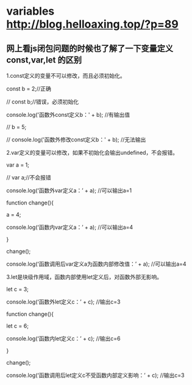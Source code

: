 # variables http://blog.helloaxing.top/?p=89

<h2>网上看js闭包问题的时候也了解了一下变量定义 const,var,let 的区别</h2>

1.const定义的变量不可以修改，而且必须初始化。

const b = 2;//正确 

// const b;//错误，必须初始化  

console.log('函数外const定义b：' + b);  //有输出值 

// b = 5; 

// console.log('函数外修改const定义b：' + b);  //无法输出

2.var定义的变量可以修改，如果不初始化会输出undefined，不会报错。

var a = 1;

// var a;//不会报错

console.log(‘函数外var定义a：’ + a);  //可以输出a=1

function change(){

a = 4;

console.log(‘函数内var定义a：’ + a);  //可以输出a=4

}

change();

console.log(‘函数调用后var定义a为函数内部修改值：’ + a);  //可以输出a=4

3.let是块级作用域，函数内部使用let定义后，对函数外部无影响。

let c = 3;

console.log(‘函数外let定义c：’ + c);  //输出c=3

function change(){

let c = 6;

console.log(‘函数内let定义c：’ + c);  //输出c=6

}

change();

console.log(‘函数调用后let定义c不受函数内部定义影响：’ + c);  //输出c=3

